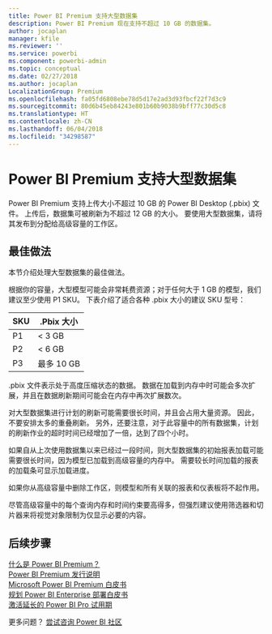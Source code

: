 ```yaml
---
title: Power BI Premium 支持大型数据集
description: Power BI Premium 现在支持不超过 10 GB 的数据集。
author: jocaplan
manager: kfile
ms.reviewer: ''
ms.service: powerbi
ms.component: powerbi-admin
ms.topic: conceptual
ms.date: 02/27/2018
ms.author: jocaplan
LocalizationGroup: Premium
ms.openlocfilehash: fa05fd6808ebe78d5d17e2ad3d93fbcf22f7d3c9
ms.sourcegitcommit: 80d6b45eb84243e801b60b9038b9bff77c30d5c8
ms.translationtype: HT
ms.contentlocale: zh-CN
ms.lasthandoff: 06/04/2018
ms.locfileid: "34298587"
---
```

# <a name="power-bi-premium-support-for-large-datasets"></a>Power BI Premium 支持大型数据集

Power BI Premium 支持上传大小不超过 10 GB 的 Power BI Desktop (.pbix) 文件。 上传后，数据集可被刷新为不超过 12 GB 的大小。 要使用大型数据集，请将其发布到分配给高级容量的工作区。
 
## <a name="best-practices"></a>最佳做法

本节介绍处理大型数据集的最佳做法。

根据你的容量，大型模型可能会非常耗费资源；对于任何大于 1 GB 的模型，我们建议至少使用 P1 SKU。 下表介绍了适合各种 .pbix 大小的建议 SKU 型号：


   |SKU  |.Pbix 大小   |
   |---------|---------|
   |P1    | < 3 GB        |
   |P2    | < 6 GB        |
   |P3    | 最多 10 GB   |



.pbix 文件表示处于高度压缩状态的数据。 数据在加载到内存中时可能会多次扩展，并且在数据刷新期间可能会在内存中再次扩展数次。

对大型数据集进行计划的刷新可能需要很长时间，并且会占用大量资源。 因此，不要安排太多的重叠刷新。 另外，还要注意，对于此容量中的所有数据集，计划的刷新作业的超时时间已经增加了一倍，达到了四个小时。

如果自从上次使用数据集以来已经过一段时间，则大型数据集的初始报表加载可能需要很长时间，因为模型已加载到高级容量的内存中。 需要较长时间加载的报表的加载条可显示加载进度。

如果你从高级容量中删除工作区，则模型和所有关联的报表和仪表板将不起作用。

尽管高级容量中的每个查询内存和时间约束要高得多，但强烈建议使用筛选器和切片器来将视觉对象限制为仅显示必要的内容。

## <a name="next-steps"></a>后续步骤
[什么是 Power BI Premium？](service-premium.md)  
[Power BI Premium 发行说明](service-premium-release-notes.md)  
[Microsoft Power BI Premium 白皮书](https://aka.ms/pbipremiumwhitepaper)  
[规划 Power BI Enterprise 部署白皮书](https://aka.ms/pbienterprisedeploy)  
[激活延长的 Power BI Pro 试用期](service-extended-pro-trial.md)  

更多问题？ [尝试咨询 Power BI 社区](https://community.powerbi.com/)
